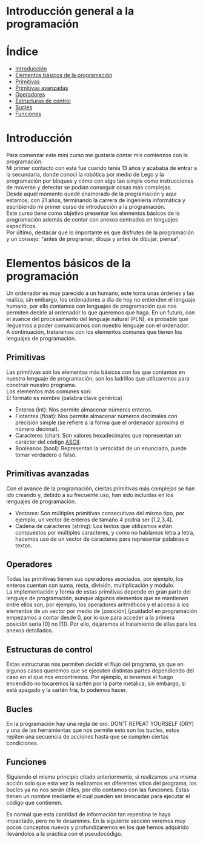 # Introducción general a la programación
# Índice
- [Introducción](#introducción)
- [Elementos básicos de la programación](#elementos-básicos-de-la-programación)
- [Primitivas](#primitivas)
- [Primitivas avanzadas](#primitivas-avanzadas)
- [Operadores](#operadores)
- [Estructuras de control](#estructuras-de-control)
- [Bucles](#bucles)
- [Funciones](#funciones)
# Introducción
Para comenzar este mini curso me gustaría contar mis comienzos con la programación.  
Mi primer contacto con esta fue cuando tenía 13 años y acababa de entrar a la secundaria, donde conocí la robótica por medio de Lego y la programación por bloques y cómo con algo tan simple como instrucciones de moverse y detectar se podían conseguir cosas más complejas.  
Desde aquel momento quedé enamorado de la programación y aquí estamos, con 21 años, terminando la carrera de ingeniería informática y escribiendo mi primer curso de introducción a la programación.  
Este curso tiene como objetivo presentar los elementos básicos de la programación además de contar con anexos centrados en lenguajes específicos.  
Por último, destacar que lo importante es que disfrutes de la programación y un consejo: "antes de programar, dibuja y antes de dibujar, piensa".  
# Elementos básicos de la programación  
Un ordenador es muy parecido a un humano, este toma unas órdenes y las realiza, sin embargo, los ordenadores a día de hoy no entienden el lenguaje humano, por ello contamos con lenguajes de programación que nos permiten decirle al ordenador lo que queremos que haga. En un futuro, con el avance del procesamiento del lenguaje natural (PLN), es probable que lleguemos a poder comunicarnos con nuestro lenguaje con el ordenador.  
A continuación, trataremos con los elementos comunes que tienen los lenguajes de programación.  

## Primitivas  
Las primitivas son los elementos más básicos con los que contamos en nuestro lenguaje de programación, son los ladrillos que utilizaremos para construir nuestro programa.  
Los elementos más comunes son:  
El formato es nombre (palabra clave genérica)  
- Enteros (int): Nos permite almacenar números enteros.  
- Flotantes (float): Nos permite almacenar números decimales con precisión simple (se refiere a la forma que el ordenador aproxima el número decimal).  
- Caracteres (char): Son valores hexadecimales que representan un carácter del código [ASCII](https://elcodigoascii.com.ar).  
- Booleanos (bool): Representan la veracidad de un enunciado, puede tomar verdadero o falso.  

## Primitivas avanzadas  
Con el avance de la programación, ciertas primitivas más complejas se han ido creando y, debido a su frecuente uso, han sido incluidas en los lenguajes de programación.  
- Vectores: Son múltiples primitivas consecutivas del mismo tipo, por ejemplo, un vector de enteros de tamaño 4 podría ser [1,2,3,4].  
- Cadena de caracteres (string): Los textos que utilizamos están compuestos por múltiples caracteres, y como no hablamos letra a letra, hacemos uso de un vector de caracteres para representar palabras o textos.  

## Operadores  
Todas las primitivas tienen sus operadores asociados, por ejemplo, los enteros cuentan con suma, resta, división, multiplicación y módulo.  
La implementación y forma de estas primitivas depende en gran parte del lenguaje de programación, aunque algunos elementos que se mantienen entre ellos son, por ejemplo, los operadores aritméticos y el acceso a los elementos de un vector por medio de [posición] (¡cuidado! en programación empezamos a contar desde 0, por lo que para acceder a la primera posición sería [0] no [1]). Por ello, dejaremos el tratamiento de ellas para los anexos detallados.  

## Estructuras de control  
Estas estructuras nos permiten decidir el flujo del programa, ya que en algunos casos queremos que se ejecuten distintas partes dependiendo del caso en el que nos encontremos. Por ejemplo, si tenemos el fuego encendido no tocaremos la sartén por la parte metálica, sin embargo, si está apagado y la sartén fría, lo podemos hacer.  

## Bucles  
En la programación hay una regla de oro: DON'T REPEAT YOURSELF (DRY) y una de las herramientas que nos permite esto son los bucles, estos repiten una secuencia de acciones hasta que se cumplen ciertas condiciones.  

## Funciones  
Siguiendo el mismo principio citado anteriormente, si realizamos una misma acción solo que esta vez la realizamos en diferentes sitios del programa, los bucles ya no nos serán útiles, por ello contamos con las funciones. Estas tienen un nombre mediante el cual pueden ser invocadas para ejecutar el código que contienen.  

Es normal que esta cantidad de información tan repentina te haya impactado, pero no te desanimes. En la siguiente sección veremos muy pocos conceptos nuevos y profundizaremos en los que hemos adquirido llevándolos a la práctica con el pseudocódigo.  

